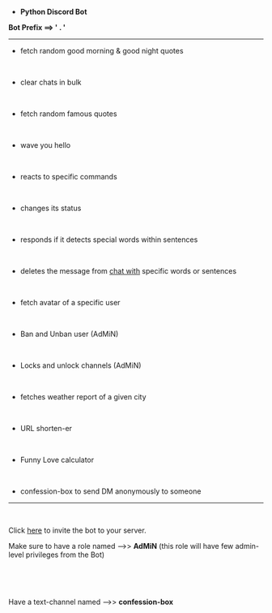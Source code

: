 <ul>
<li><strong>Python Discord Bot</strong></li>
</ul>
<p><strong>Bot Prefix&nbsp;==&gt; ' . '</strong></p>
<hr />
<ul>
<li>fetch random good morning &amp; good night quotes</li>
</ul>
<p>&nbsp;</p>
<ul>
<li>clear chats in bulk</li>
</ul>
<p>&nbsp;</p>
<ul>
<li>fetch random famous quotes</li>
</ul>
<p>&nbsp;</p>
<ul>
<li>wave you hello</li>
</ul>
<p>&nbsp;</p>
<ul>
<li>reacts to specific commands</li>
</ul>
<p>&nbsp;</p>
<ul>
<li>changes its status</li>
</ul>
<p>&nbsp;</p>
<ul>
<li>responds if it detects special words within sentences</li>
</ul>
<p>&nbsp;</p>
<ul>
<li>deletes the message from <a href="https://geekprank.com/chat-screenshot/" rel="nofollow">chat with</a> specific words or sentences</li>
</ul>
<p>&nbsp;</p>
<ul>
<li>fetch avatar of a specific user</li>
</ul>
<p>&nbsp;</p>
<ul>
<li>Ban and Unban user (AdMiN)</li>
</ul>
<p>&nbsp;</p>
<ul>
<li>Locks and unlock channels (AdMiN)</li>
</ul>
<p>&nbsp;</p>
<ul>
<li>fetches weather report of a given city</li>
</ul>
<p>&nbsp;</p>
<ul>
<li>URL shorten-er</li>
</ul>
<p>&nbsp;</p>
<ul>
<li>Funny Love calculator</li>
</ul>
<p>&nbsp;</p>
<ul>
<li>confession-box to send DM anonymously to someone</li>
</ul>
<hr />
<p>&nbsp;</p>
<p>Click <a title="Discord server invite" href="https://discord.com/oauth2/authorize?client_id=803117467609071667&amp;permissions=8&amp;scope=bot" target="_blank" rel="noopener">here</a> to invite the bot to your server.</p>
<p>Make sure to have a role named --&gt;&gt; <strong>AdMiN</strong> (this role will have few admin-level privileges from the Bot)</p>
<p>&nbsp;</p>
<p>&nbsp;</p>
<p>Have a text-channel named --&gt;&gt;&nbsp;<strong>confession-box</strong></p>
